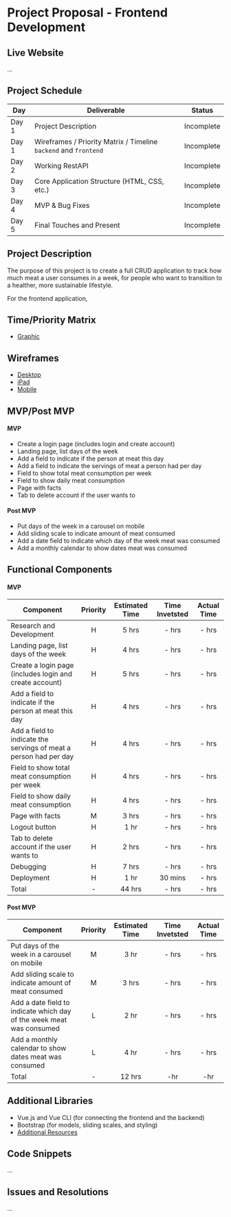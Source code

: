 # Project Proposal - Frontend Development

## Live Website
...

## Project Schedule

|  Day | Deliverable | Status
|---|---| ---|
|Day 1| Project Description | Incomplete
|Day 1| Wireframes / Priority Matrix / Timeline `backend` and `frontend`| Incomplete
|Day 2| Working RestAPI | Incomplete
|Day 3| Core Application Structure (HTML, CSS, etc.) | Incomplete
|Day 4| MVP & Bug Fixes | Incomplete
|Day 5| Final Touches and Present | Incomplete

## Project Description
The purpose of this project is to create a full CRUD application to track how much meat a user consumes in a week, for people who want to transition to a healther, more sustainable lifestyle.

For the frontend application, 


## Time/Priority Matrix 
- [Graphic](https://res.cloudinary.com/ds7vqqwb8/image/upload/v1600052787/Project%203%20-%20leaft/IMG_1542_gzw2vb.heic)

## Wireframes 
- [Desktop](https://res.cloudinary.com/ds7vqqwb8/image/upload/v1600050334/Project%203%20-%20leaft/Desktop_v5v1hv.png)
- [iPad](https://res.cloudinary.com/ds7vqqwb8/image/upload/v1600050334/Project%203%20-%20leaft/iPad_unsjfj.png)
- [Mobile](https://res.cloudinary.com/ds7vqqwb8/image/upload/v1600050334/Project%203%20-%20leaft/Mobile_ialxkl.png)

## MVP/Post MVP

#### MVP
- Create a login page (includes login and create account)
- Landing page, list days of the week
- Add a field to indicate if the person at meat this day
- Add a field to indicate the servings of meat a person had per day
- Field to show total meat consumption per week 
- Field to show daily meat consumption
- Page with facts
- Tab to delete account if the user wants to

#### Post MVP
- Put days of the week in a carousel on mobile
- Add sliding scale to indicate amount of meat consumed
- Add a date field to indicate which day of the week meat was consumed
- Add a monthly calendar to show dates meat was consumed 

## Functional Components

#### MVP
| Component | Priority | Estimated Time | Time Invetsted | Actual Time |
| --- | :---: |  :---: | :---: | :---: |
| Research and Development| H | 5 hrs | - hrs | - hrs |
| Landing page, list days of the week | H | 4 hrs | - hrs | - hrs |
| Create a login page (includes login and create account) | H | 5 hrs | - hrs | - hrs |
| Add a field to indicate if the person at meat this day | H | 4 hrs | - hrs | - hrs |
| Add a field to indicate the servings of meat a person had per day | H | 4 hrs | - hrs | - hrs |
| Field to show total meat consumption per week | H | 4 hrs | - hrs | - hrs |
| Field to show daily meat consumption | H | 4 hrs | - hrs | - hrs |
| Page with facts | M | 3 hrs | - hrs | - hrs |
| Logout button | H | 1 hr | - hrs | - hrs |
| Tab to delete account if the user wants to | H | 2 hrs | - hrs | - hrs |
| Debugging| H | 7 hrs | - hrs |  - hrs |
| Deployment| H | 1 hr | 30 mins | - hrs |
| Total | - | 44 hrs | - hrs | - hrs |


#### Post MVP
| Component | Priority | Estimated Time | Time Invetsted | Actual Time |
| --- | :---: |  :---: | :---: | :---: |
| Put days of the week in a carousel on mobile | M | 3 hr | - hrs | - hrs |
| Add sliding scale to indicate amount of meat consumed| M |  3 hrs | - hrs | - hrs |
| Add a date field to indicate which day of the week meat was consumed | L | 2 hr | - hrs | - hrs |
| Add a monthly calendar to show dates meat was consumed | L | 4 hr | - hrs | - hrs |
| Total | - |  12 hrs | -hr | -hr |

## Additional Libraries
- Vue.js and Vue CLI (for connecting the frontend and the backend)
- Bootstrap (for models, sliding scales, and styling)
- [Additional Resources](https://docs.google.com/spreadsheets/d/1laHGT9kh-9N0061Kmw5pyd3lF4BJ7Na-DrvCe5UXskQ/edit#gid=0)

## Code Snippets

...

## Issues and Resolutions
 
...
